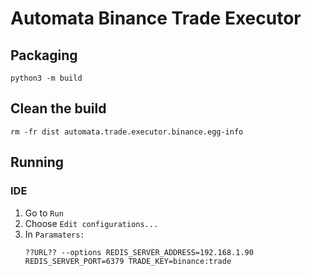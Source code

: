 # Automata Binance Trade Executor

## Packaging
`python3 -m build`

## Clean the build
`rm -fr dist automata.trade.executor.binance.egg-info`

## Running

### IDE
1. Go to `Run`
2. Choose `Edit configurations...`
3. In `Paramaters:` 
   ```
   ??URL?? --options REDIS_SERVER_ADDRESS=192.168.1.90 REDIS_SERVER_PORT=6379 TRADE_KEY=binance:trade
   ```